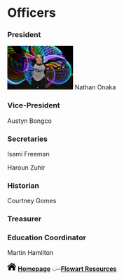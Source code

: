 
# Officers

### President
<img src="nate.jpg" width="150">  Nathan Onaka

### Vice-President
Austyn Bongco

### Secretaries 
Isami Freeman

Haroun Zuhir

### Historian
Courtney Gomes

### Treasurer

### Education Coordinator
Martin Hamilton

<img src="home.png" width="20"> **[Homepage](index.md)**  <img src="book.png" width="20">**[Flowart Resources](flowresources.md)**
